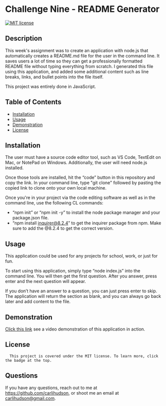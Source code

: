 #  Challenge Nine - README Generator

  [![MIT license](https://img.shields.io/badge/License-MIT-blue.svg)](https://choosealicense.com/licenses/mit//)
        
  ## Description
   This week's assignment was to create an application with node.js that automatically creates a README.md file for the user in the command line. It saves users a lot of time so they can get a professionally formatted README file without typing everything from scratch. I generated this file using this application, and added some additional content such as line breaks, links, and bullet points into the file itself. 
   
   This project was entirely done in JavaScript.
  
  ## Table of Contents
  - [Installation](#installation)
  - [Usage](#usage)
  - [Demonstration](#demonstration)
  - [License](#license)
  
  ## Installation
  The user must have a source code editor tool, such as VS Code, TextEdit on Mac, or NotePad on Windows. Additionally, the user will need node.js installed. 
  
  Once those tools are installed, hit the “code” button in this repository and copy the link. In your command line, type "git clone" followed by pasting the copied link to clone onto your own local machine. 
  
  Once you're in your project via the code editing software as well as in the command line, use the following CL commands: 
  * “npm init” or “npm init -y” to install the node package manager and your package.json file. 
  * “npm install inquirer@8.2.4” to get the inquirer package from npm. Make sure to add the @8.2.4 to get the correct version.
  
  ## Usage
  This application could be used for any projects for school, work, or just for fun.
  
  To start using this application, simply type “node index.js” into the command line. You will then get the first question. After you answer, press enter and the next question will appear. 
  
  If you don’t have an answer to a question, you can just press enter to skip. The application will return the section as blank, and you can always go back later and add content to the file. 

  ## Demonstration
  [Click this link](https://drive.google.com/file/d/1jmo5cuZZOBo-1tUNu6xV6-Y_-RMHgdEH/view) see a video demonstration of this application in action.
  

  ## License
      This project is covered under the MIT license. To learn more, click the badge at the top.

  ## Questions
  If you have any questions, reach out to me at https://github.com/carlihudson, or shoot me an email at carlihudson@gmail.com.
   